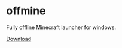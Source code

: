 # offmine
Fully offline Minecraft launcher for windows.

 [Download](https://github.com/husker-dev/offmine/releases/download/1.0/launcher.exe)
